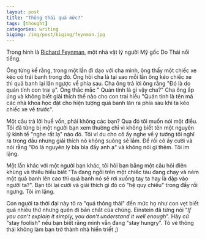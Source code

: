 ```yaml
---
layout: post
title: "Thông thái quá mức?"
tags: [thought]
categories: writing
bigimg: /img/post/bigimg/feynman.jpg
---
```


Trong hình là [Richard Feynman](https://vi.wikipedia.org/wiki/Richard_Feynman), một nhà vật lý người Mỹ gốc Do Thái nổi tiếng. 

Ông từng kể rằng, trong một lần đi dạo với cha mình, ông thấy một chiếc xe kéo có trái banh trong đó. Ông hỏi cha là tại sao mỗi lần ông kéo chiếc xe thì quả banh lại lăn ngược về phía sau. Cha ông trả lời ông rằng "Đó là do quán tính con trai ạ". Ông thắc mắc " Quán tính là gì vậy cha?" Cha ông ấp úng và không biết giải thích thế nào cho con trai hiểu "Quán tính là tên mà các nhà khoa học đặt cho hiện tượng quả banh lăn ra phía sau khi ta kéo chiếc xe về trước".

Một câu trả lời huề vốn, phải không các bạn? Qua đó tôi muốn nói một điều. Tôi đã từng bị một người bạn xem thường chỉ vì không biết tên một nguyên lý kinh tế "nghe rất lạ" nào đó. Tôi ví du cho cô ấy nghe về ý tưởng tôi nghĩ ra trong đầu nhưng giải thích nó không suông sẻ lắm. Để rồi cô ấy cười và nói rằng "Đó là nguyên lý bla bla đấy anh ạ" và không nói gì thêm. Tôi im lặng.

Một lần khác với một người bạn khác, tôi hỏi bạn bằng một câu hỏi điên khùng và thiếu hiểu biết "Ta đang ngồi trên một chiếc tàu đang chạy và ném một quả banh lên cao thì quả banh nó sẽ rơi xuống tay ta hay là đập vào người ta?". Bạn tôi lại cười và giải thích gì đó có "hệ quy chiếu" trong đấy rồi ngưng. Tôi im lặng.

Con người ta thời đại này tỏ ra "quá thông thái" đến mức họ như con vẹt biết quá nhiều thứ nhưng quên đi bản chất của chúng. Einstein đã từng nói "*If you can't explain it simply, you don't understand it well enough*". Hãy cứ "stay foolish" nếu bạn biết rằng mình vẫn đang "stay hungry". Tỏ vẻ thông thái không làm bạn trở thành nhà hiền triết ;)